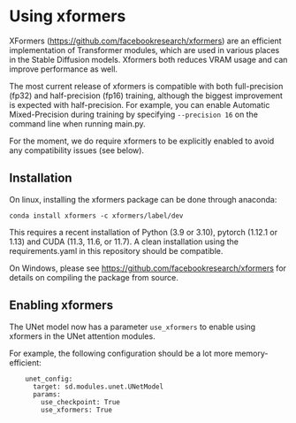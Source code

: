 # Using xformers

XFormers (https://github.com/facebookresearch/xformers) are an efficient implementation of Transformer modules, which are used in various places in the Stable Diffusion models. Xformers both reduces VRAM usage and can improve performance as well.

The most current release of xformers is compatible with both full-precision (fp32) and half-precision (fp16) training, although the biggest improvement is expected with half-precision. For example, you can enable Automatic Mixed-Precision during training by specifying ```--precision 16``` on the command line when running main.py.

For the moment, we do require xformers to be explicitly enabled to avoid any compatibility issues (see below).

## Installation

On linux, installing the xformers package can be done through anaconda:
```
conda install xformers -c xformers/label/dev
```
This requires a recent installation of Python (3.9 or 3.10), pytorch (1.12.1 or 1.13) and CUDA (11.3, 11.6, or 11.7). A clean installation using the requirements.yaml in this repository should be compatible.

On Windows, please see https://github.com/facebookresearch/xformers for details on compiling the package from source.

## Enabling xformers

The UNet model now has a parameter ```use_xformers``` to enable using xformers in the UNet attention modules.

For example, the following configuration should be a lot more memory-efficient:
```
    unet_config:
      target: sd.modules.unet.UNetModel
      params:
        use_checkpoint: True
        use_xformers: True
```
